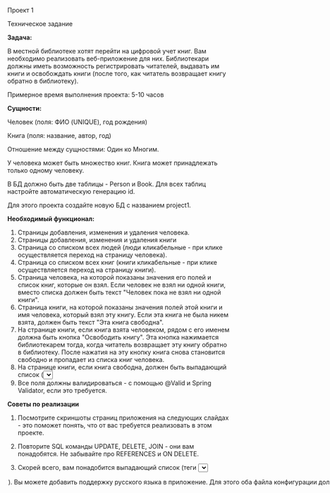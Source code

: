 ﻿

Проект 1

Техническое задание

**Задача:**

В местной библиотеке хотят перейти на цифровой учет книг. Вам необходимо реализовать веб-приложение для них. Библиотекари должны иметь возможность регистрировать читателей, выдавать им книги и освобождать книги (после того, как читатель возвращает книгу обратно в библиотеку).

Примерное время выполнения проекта: 5-10 часов

**Сущности:**

Человек (поля: ФИО (UNIQUE), год рождения)

Книга (поля: название, автор, год)

Отношение между сущностями: Один ко Многим.

У человека может быть множество книг. Книга может принадлежать только одному человеку.

В БД должно быть две таблицы - Person и Book. Для всех таблиц настройте автоматическую генерацию id.

Для этого проекта создайте новую БД с названием project1.

**Необходимый функционал:**

1) Страницы добавления, изменения и удаления человека.
1) Страницы добавления, изменения и удаления книги
1) Страница со списком всех людей (люди кликабельные - при клике осуществляется переход на страницу человека).
1) Страница со списком всех книг (книги кликабельные - при клике осуществляется переход на страницу книги).
1) Страница человека, на которой показаны значения его полей и список книг, которые он взял. Если человек не взял ни одной книги, вместо списка должен быть текст "Человек пока не взял ни одной книги".
1) Страница книги, на которой показаны значения полей этой книги и имя человека, который взял эту книгу. Если эта книга не была никем взята, должен быть текст "Эта книга свободна".
1) На странице книги, если книга взята человеком, рядом с его именем должна быть кнопка "Освободить книгу". Эта кнопка нажимается библиотекарем тогда, когда читатель возвращает эту книгу обратно в библиотеку. После нажатия на эту кнопку книга снова становится свободно и пропадает из списка книг человека.
1) На странице книги, если книга свободна, должен быть выпадающий список (<select>) со всеми людьми и кнопка "Назначить книгу". Эта кнопка нажимается библиотекарем тогда, когда читатель хочет забрать эту книгу домой. После нажатия на эту кнопку, книга должна начать принадлежать выбранному человеку и должна появится в его списке книг.
1) Все поля должны валидироваться - с помощью @Valid и Spring Validator, если это требуется.

**Советы по реализации**

1) Посмотрите скриншоты страниц приложения на следующих слайдах - это поможет понять, что от вас требуется реализовать в этом проекте.

1) Повторите SQL команды UPDATE, DELETE, JOIN - они вам понадобятся. Не забывайте про REFERENCES и ON DELETE.

1) Скорей всего, вам понадобится выпадающий список (теги <select> и

<option>).

1) Вы можете добавить поддержку русского языка в приложение. Для этого оба файла конфигурации должны быть как здесь: https://github.com/NeilAlishev/

SpringCourse/commit/ead1d67367e0667248889d7fef85d16637e50961

1) `	`Не начинайте работу с пустого проекта. Откройте уже существующий проект (например из урока 27: https://github.com/NeilAlishev/SpringCourse/tree/master/ Lesson27.SpringJdbcTemplate) и начинайте его менять под это задание. Имея

"каркас" гораздо легче работать.

1) Прочитайте про атрибут th:if, который есть в Thymeleaf (https://habr.com/ru/ post/351304/). Он понадобится вам в этом проекте.




На следующих слайдах будут представлены скриншоты страниц приложения


![](Aspose.Words.415ea3ab-39df-4854-8995-fc94d451d01b.001.png)

/people






![](Aspose.Words.415ea3ab-39df-4854-8995-fc94d451d01b.002.jpeg)


![](Aspose.Words.415ea3ab-39df-4854-8995-fc94d451d01b.003.png)

/people/new









![](Aspose.Words.415ea3ab-39df-4854-8995-fc94d451d01b.004.jpeg)


![](Aspose.Words.415ea3ab-39df-4854-8995-fc94d451d01b.005.png)

/people/{id}/edit






![](Aspose.Words.415ea3ab-39df-4854-8995-fc94d451d01b.006.jpeg)


![](Aspose.Words.415ea3ab-39df-4854-8995-fc94d451d01b.007.png)

/books






![](Aspose.Words.415ea3ab-39df-4854-8995-fc94d451d01b.008.jpeg)


![](Aspose.Words.415ea3ab-39df-4854-8995-fc94d451d01b.009.png)

/books/new






![](Aspose.Words.415ea3ab-39df-4854-8995-fc94d451d01b.010.jpeg)


![](Aspose.Words.415ea3ab-39df-4854-8995-fc94d451d01b.011.png)

/books/{id}/edit










![](Aspose.Words.415ea3ab-39df-4854-8995-fc94d451d01b.012.jpeg)


![](Aspose.Words.415ea3ab-39df-4854-8995-fc94d451d01b.013.png)

/people/{id}


![](Aspose.Words.415ea3ab-39df-4854-8995-fc94d451d01b.014.jpeg)![](Aspose.Words.415ea3ab-39df-4854-8995-fc94d451d01b.015.png)Человек, не взявший книги




![](Aspose.Words.415ea3ab-39df-4854-8995-fc94d451d01b.016.png)После взятия двух книг




![](Aspose.Words.415ea3ab-39df-4854-8995-fc94d451d01b.017.png)










![](Aspose.Words.415ea3ab-39df-4854-8995-fc94d451d01b.018.jpeg)


Книга в библиотеке и свободна









![](Aspose.Words.415ea3ab-39df-4854-8995-fc94d451d01b.019.jpeg)


В выпадающем списке все созданные люди







![](Aspose.Words.415ea3ab-39df-4854-8995-fc94d451d01b.020.png)


Назначили книгу человеку

